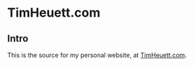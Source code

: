 # TimHeuett.com

<!-- [![Codeship Status for TimHugh/timheuett](https://codeship.com/projects/4af8d3d0-fef7-0133-e279-0233dce5070a/status?branch=master)](https://codeship.com/projects/152660)
[![Code Climate](https://codeclimate.com/github/TimHugh/timheuett/badges/gpa.svg)](https://codeclimate.com/github/TimHugh/timheuett)
[![Test Coverage](https://codeclimate.com/github/TimHugh/timheuett/badges/coverage.svg)](https://codeclimate.com/github/TimHugh/timheuett) -->

## Intro

This is the source for my personal website, at [TimHeuett.com](http://www.timheuett.com).

<!-- Built on Sinatra, with a Sprockets-powered asset pipeline, and other stuff like SLIM templates and SASS.

## Usage

The port and environment need to be set in a `.env` file in the project root:

    PORT=3000
    RACK_ENV=development

Then, just `bundle` and `bundle exec foreman start` -->
